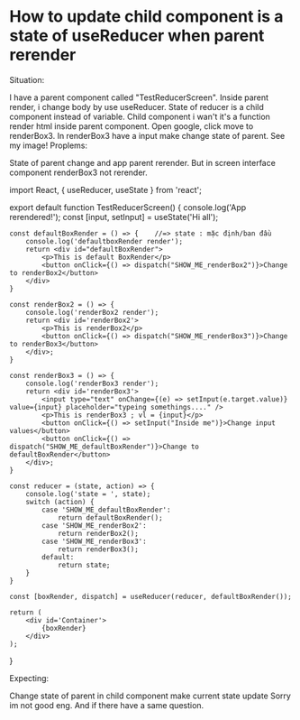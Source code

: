 
# How to update child component is a state of useReducer when parent rerender

Situation:

I have a parent component called "TestReducerScreen".
Inside parent render, i change body by use useReducer. State of reducer is a child component instead of variable. Child component i wan't it's a function render html inside parent component.
Open google, click move to renderBox3. In renderBox3 have a input make change state of parent. See my image!
Proplems:


State of parent change and app parent rerender. But in screen interface component renderBox3 not rerender.

import React, { useReducer, useState } from 'react';

export default function TestReducerScreen() {
    console.log('App rerendered!');
    const [input, setInput] = useState('Hi all');

    const defaultBoxRender = () => {    //=> state : mặc định/ban đầu
        console.log('defaultboxRender render');
        return <div id="defaultBoxRender">
            <p>This is default BoxRender</p>
            <button onClick={() => dispatch("SHOW_ME_renderBox2")}>Change to renderBox2</button>
        </div>
    }

    const renderBox2 = () => {
        console.log('renderBox2 render');
        return <div id='renderBox2'>
            <p>This is renderBox2</p>
            <button onClick={() => dispatch("SHOW_ME_renderBox3")}>Change to renderBox3</button>
        </div>;
    }

    const renderBox3 = () => {
        console.log('renderBox3 render');
        return <div id='renderBox3'>
            <input type="text" onChange={(e) => setInput(e.target.value)} value={input} placeholder="typeing somethings...." />
            <p>This is renderBox3 ; vl = {input}</p>
            <button onClick={() => setInput("Inside me")}>Change input values</button>
            <button onClick={() => dispatch("SHOW_ME_defaultBoxRender")}>Change to defaultBoxRender</button>
        </div>;
    }

    const reducer = (state, action) => {
        console.log('state = ', state);
        switch (action) {
            case 'SHOW_ME_defaultBoxRender':
                return defaultBoxRender();
            case 'SHOW_ME_renderBox2':
                return renderBox2();
            case 'SHOW_ME_renderBox3':
                return renderBox3();
            default:
                return state;
        }
    }

    const [boxRender, dispatch] = useReducer(reducer, defaultBoxRender());

    return (
        <div id='Container'>
            {boxRender}
        </div>
    );
}

Expecting:

Change state of parent in child component make current state update
Sorry im not good eng. And if there have a same question.


        